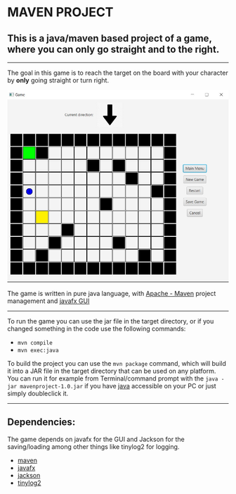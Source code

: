 # **MAVEN PROJECT**

## This is a java/maven based project of a game, where you can only go straight and to the right.

---

The goal in this game is to reach the target on the board with your character by **only** going straight or turn right.

![The game](./images/game.jpg)

The game is written in pure java language, with [Apache - Maven](https://maven.apache.org/) project management and [javafx GUI](https://openjfx.io/)

---

To run the game you can use the jar file in the target directory, or if you changed something in the code use the following commands:

- `mvn compile`
- `mvn exec:java`

To build the project you can use the `mvn package` command, which will build it into a JAR file in the target directory that can be used on any platform.
You can run it for example from Terminal/command prompt with the `java -jar mavenproject-1.0.jar` if you have [java](https://www.java.com/en/) accessible on your PC or just simply doubleclick it.

---

## Dependencies:

The game depends on javafx for the GUI and Jackson for the saving/loading among other things like tinylog2 for logging.

- [maven](https://maven.apache.org/)
- [javafx](https://openjfx.io/)
- [jackson](https://github.com/FasterXML/jackson)
- [tinylog2](https://tinylog.org/v2/)
